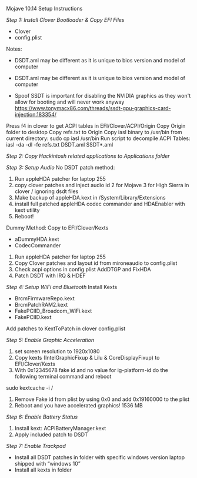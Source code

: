 Mojave 10.14 Setup Instructions

*Step 1: Install Clover Bootloader & Copy EFI Files*

* Clover
* config.plist

Notes:
 - DSDT.aml may be different as it is unique to bios version and model of computer

* DSDT.aml may be different as it is unique to bios version and model of computer

 - Spoof SSDT is important for disabling the NVIDIA graphics as they won't allow for booting and will never work anyway
https://www.tonymacx86.com/threads/ssdt-gpu-graphics-card-injection.183354/

Press f4 in clover to get ACPI tables in EFI/Clover/ACPI/Origin
Copy Origin folder to desktop
Copy refs.txt to Origin 
Copy iasl binary to /usr/bin from current directory:
sudo cp iasl /usr/bin
Run script to decompile ACPI Tables:
iasl -da -dl -fe refs.txt DSDT.aml SSDT*.aml

*Step 2: Copy Hackintosh related applications to Applications folder*

*Step 3: Setup Audio*
No DSDT patch method:

1. Run appleHDA patcher for laptop 255
2. copy clover patches and inject audio id 2 for Mojave 3 for High Sierra in clover / ignoring dsdt files
3. Make backup of appleHDA.kext in /System/Library/Extensions
4. install full patched appleHDA codec commander and HDAEnabler with kext utility
5. Reboot!

Dummy Method:
Copy to EFI/Clover/Kexts 

* aDummyHDA.kext
* CodecCommander

1. Run appleHDA patcher for laptop 255
2. Copy Clover patches and layout id from mironeaudio to config.plist
3. Check acpi options in config.plist AddDTGP and FixHDA
4. Patch DSDT with IRQ & HDEF


*Step 4: Setup WiFi and Bluetooth*
Install Kexts

* BrcmFirmwareRepo.kext
* BrcmPatchRAM2.kext
* FakePCIID_Broadcom_WiFi.kext
* FakePCIID.kext

Add patches to KextToPatch in clover config.plist

*Step 5: Enable Graphic Acceleration*


1. set screen resolution to 1920x1080
2. Copy kexts (IntelGraphicFixup & Lilu & CoreDisplayFixup) to EFI/Clover/Kexts
3. With 0x12345678 fake id and no value for ig-platform-id  do the following terminal command and reboot

 sudo kextcache -i /

1. Remove Fake id from plist by using 0x0 and add 0x19160000 to the plist
2. Reboot and you have accelerated graphics! 1536 MB


*Step 6: Enable Battery Status*

1. Install kext: ACPIBatteryManager.kext
2. Apply included patch to DSDT

*Step 7: Enable Trackpad*

* Install all DSDT patches in folder with specific windows version laptop shipped with “windows 10”
* Install all kexts in folder



